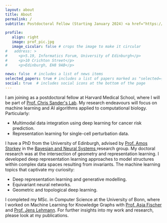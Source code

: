 ```yaml
---
layout: about
title: About
permalink: /
subtitle: Postdoctoral Fellow (Starting January 2024) <a href="https://hms.harvard.edu/"> Harvard Medical School. </a>

profile:
   align: right
   image: prof_pic.jpg
   image_cicular: false # crops the image to make it circular
#   address: >
#     <p>5.19, Informatics Forum, University of Edinburgh</p>
#     <p>10 Crichton Street</p>
#     <p>Edinburgh, EH8 9AB</p>

news: false  # includes a list of news items
selected_papers: true # includes a list of papers marked as "selected={true}"
social: true  # includes social icons at the bottom of the page
---
```


I am joining as a postdoctoral fellow at Harvard Medical School, where I will be part of <a href="https://www.dfhcc.harvard.edu/insider/member-detail/member/chris-sander-phd/">Prof. Chris Sander's Lab</a>. My research endeavours will focus on machine learning and AI algorithms applied to computational biology. Particularly:

* Multimodal data integration using deep learning for cancer risk prediction.
* Representation learning for single-cell perturbation data.

I have a PhD from the University of Edinburgh, advised by <a href="https://homepages.inf.ed.ac.uk/amos/">Prof. Amos Storkey</a> in the <a href="https://www.bayeswatch.com/"> Bayesian and Neural Systems </a> research group. My doctoral research was at the intersection of geometry and representation learning. I developed deep representation learning approaches to model structures within complex data spaces resulting from invariants. The machine learning topics that captivate my curiosity:

* Deep representation learning and generative modelling.
* Equivariant neural networks.
* Geometric and topological deep learning.

I completed my MSc. in Computer Science at the University of Bonn, where I worked on Machine Learning for Knowledge Graphs with <a href="https://www.ruhr-uni-bochum.de/ffm/Lehrstuehle/Machine_Learning/index.html.en">Prof. Asja Fischer</a> and <a href="http://jens-lehmann.org/">Prof. Jens Lehmann</a>. For further insights into my work and research, please look at my publications.

